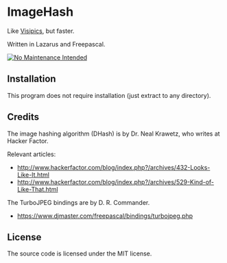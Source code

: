 # ImageHash
Like [Visipics](https://web.archive.org/web/20140723000216/http://www.visipics.info/index.php?title=Main_Page), but faster.

Written in Lazarus and Freepascal.

[![No Maintenance Intended](http://unmaintained.tech/badge.svg)](http://unmaintained.tech/)

## Installation

This program does not require installation (just extract to any directory).

## Credits

The image hashing algorithm (DHash) is by Dr. Neal Krawetz, who writes at Hacker Factor.

Relevant articles:

 * http://www.hackerfactor.com/blog/index.php?/archives/432-Looks-Like-It.html
 * http://www.hackerfactor.com/blog/index.php?/archives/529-Kind-of-Like-That.html

The TurboJPEG bindings are by D. R. Commander.

 * https://www.djmaster.com/freepascal/bindings/turbojpeg.php

## License

The source code is licensed under the MIT license.
